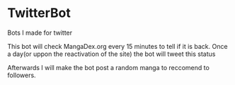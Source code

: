 # TwitterBot
 Bots I made for twitter
 
 This bot will check MangaDex.org every 15 minutes to tell if it is back. 
 Once a day(or uppon the reactivation of the site) the bot will tweet this status
 
 Afterwards I will make the bot post a random manga to reccomend to followers. 
